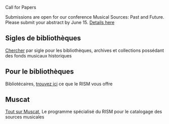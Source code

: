 <article class="notification is-warning is-light">
    <p class="has-text-weight-semibold">Call for Papers</p>
    <p>Submissions are open for our conference Musical Sources: Past and Future. Please submit your abstract by June 15. <a href="/events/2022/05/09/musical-sources-past-and-future.html">Details here</a></p>
</article>

## Sigles de bibliothèques

[Chercher](/community/sigla.html) par sigle pour les bibliothèques, archives et collections possédant des fonds musicaux historiques

## Pour le bibliothèques

Bibliotécaires, [trouvez ici](/organization/rism-for-libraries.html) ce que le RISM vous offre

## Muscat

[Tout sur Muscat](/community/muscat.html), Le programme spécialisé du RISM pour le catalogage des sources musicales
